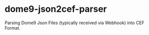 # dome9-json2cef-parser
Parsing Dome9 Json Files (typically received via Webhook) into CEF Format. 
